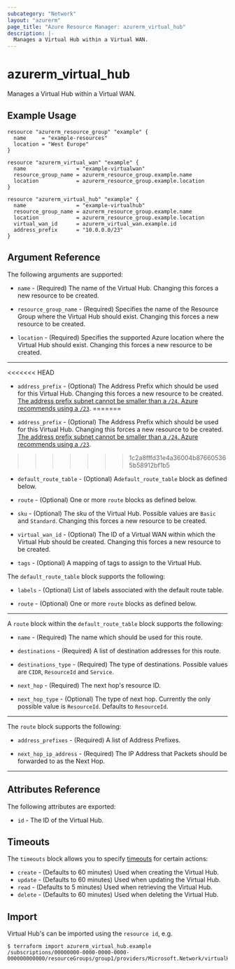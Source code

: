 ```yaml
---
subcategory: "Network"
layout: "azurerm"
page_title: "Azure Resource Manager: azurerm_virtual_hub"
description: |-
  Manages a Virtual Hub within a Virtual WAN.
---
```


# azurerm_virtual_hub

Manages a Virtual Hub within a Virtual WAN.

## Example Usage

```hcl
resource "azurerm_resource_group" "example" {
  name     = "example-resources"
  location = "West Europe"
}

resource "azurerm_virtual_wan" "example" {
  name                = "example-virtualwan"
  resource_group_name = azurerm_resource_group.example.name
  location            = azurerm_resource_group.example.location
}

resource "azurerm_virtual_hub" "example" {
  name                = "example-virtualhub"
  resource_group_name = azurerm_resource_group.example.name
  location            = azurerm_resource_group.example.location
  virtual_wan_id      = azurerm_virtual_wan.example.id
  address_prefix      = "10.0.0.0/23"
}
```

## Argument Reference

The following arguments are supported:

- `name` - (Required) The name of the Virtual Hub. Changing this forces a new resource to be created.

- `resource_group_name` - (Required) Specifies the name of the Resource Group where the Virtual Hub should exist. Changing this forces a new resource to be created.

- `location` - (Required) Specifies the supported Azure location where the Virtual Hub should exist. Changing this forces a new resource to be created.

---

<<<<<<< HEAD
- `address_prefix` - (Optional) The Address Prefix which should be used for this Virtual Hub. Changing this forces a new resource to be created. [The address prefix subnet cannot be smaller than a `/24`. Azure recommends using a `/23`](https://docs.microsoft.com/en-us/azure/virtual-wan/virtual-wan-faq#what-is-the-recommended-hub-address-space-during-hub-creation).
=======
* `address_prefix` - (Optional) The Address Prefix which should be used for this Virtual Hub. Changing this forces a new resource to be created. [The address prefix subnet cannot be smaller than a `/24`. Azure recommends using a `/23`](https://docs.microsoft.com/en-us/azure/virtual-wan/virtual-wan-faq#what-is-the-recommended-hub-address-space-during-hub-creation).
>>>>>>> 1c2a8fffd31e4a36004b876605365b58912bf1b5

- `default_route_table` - (Optional) A`default_route_table` block as defined below.

- `route` - (Optional) One or more `route` blocks as defined below.

- `sku` - (Optional) The sku of the Virtual Hub. Possible values are `Basic` and `Standard`. Changing this forces a new resource to be created.

- `virtual_wan_id` - (Optional) The ID of a Virtual WAN within which the Virtual Hub should be created. Changing this forces a new resource to be created.

- `tags` - (Optional) A mapping of tags to assign to the Virtual Hub.

The `default_route_table` block supports the following:

- `labels` - (Optional) List of labels associated with the default route table.

- `route` - (Optional) One or more `route` blocks as defined below.

---

A `route` block within the `default_route_table` block supports the following:

- `name` - (Required) The name which should be used for this route.

- `destinations` - (Required) A list of destination addresses for this route.

- `destinations_type` - (Required) The type of destinations. Possible values are `CIDR`, `ResourceId` and `Service`.

- `next_hop` - (Required) The next hop's resource ID.

- `next_hop_type` - (Optional) The type of next hop. Currently the only possible value is `ResourceId`. Defaults to `ResourceId`.

---

The `route` block supports the following:

- `address_prefixes` - (Required) A list of Address Prefixes.

- `next_hop_ip_address` - (Required) The IP Address that Packets should be forwarded to as the Next Hop.

---

## Attributes Reference

The following attributes are exported:

- `id` - The ID of the Virtual Hub.

## Timeouts

The `timeouts` block allows you to specify [timeouts](https://www.terraform.io/docs/configuration/resources.html#timeouts) for certain actions:

- `create` - (Defaults to 60 minutes) Used when creating the Virtual Hub.
- `update` - (Defaults to 60 minutes) Used when updating the Virtual Hub.
- `read` - (Defaults to 5 minutes) Used when retrieving the Virtual Hub.
- `delete` - (Defaults to 60 minutes) Used when deleting the Virtual Hub.

## Import

Virtual Hub's can be imported using the `resource id`, e.g.

```shell
$ terraform import azurerm_virtual_hub.example /subscriptions/00000000-0000-0000-0000-000000000000/resourceGroups/group1/providers/Microsoft.Network/virtualHubs/hub1
```
